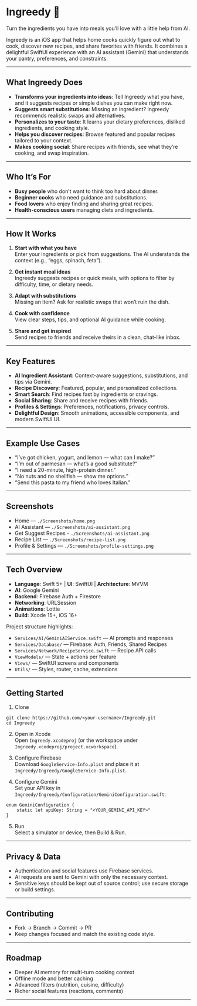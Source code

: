 # Ingreedy 🍳
Turn the ingredients you have into meals you’ll love with a little help from AI.

Ingreedy is an iOS app that helps home cooks quickly figure out what to cook, discover new recipes, and share favorites with friends. It combines a delightful SwiftUI experience with an AI assistant (Gemini) that understands your pantry, preferences, and constraints.

---

## What Ingreedy Does 

- **Transforms your ingredients into ideas**: Tell Ingreedy what you have, and it suggests recipes or simple dishes you can make right now.
- **Suggests smart substitutions**: Missing an ingredient? Ingreedy recommends realistic swaps and alternatives.
- **Personalizes to your taste**: It learns your dietary preferences, disliked ingredients, and cooking style.
- **Helps you discover recipes**: Browse featured and popular recipes tailored to your context.
- **Makes cooking social**: Share recipes with friends, see what they’re cooking, and swap inspiration.

---

## Who It’s For

- **Busy people** who don’t want to think too hard about dinner.
- **Beginner cooks** who need guidance and substitutions.
- **Food lovers** who enjoy finding and sharing great recipes.
- **Health-conscious users** managing diets and ingredients.

---

## How It Works

1. **Start with what you have**  
   Enter your ingredients or pick from suggestions. The AI understands the context (e.g., “eggs, spinach, feta”).

2. **Get instant meal ideas**  
   Ingreedy suggests recipes or quick meals, with options to filter by difficulty, time, or dietary needs.

3. **Adapt with substitutions**  
   Missing an item? Ask for realistic swaps that won’t ruin the dish.

4. **Cook with confidence**  
   View clear steps, tips, and optional AI guidance while cooking.

5. **Share and get inspired**  
   Send recipes to friends and receive theirs in a clean, chat-like inbox.

---

## Key Features

- **AI Ingredient Assistant**: Context-aware suggestions, substitutions, and tips via Gemini.
- **Recipe Discovery**: Featured, popular, and personalized collections.
- **Smart Search**: Find recipes fast by ingredients or cravings.
- **Social Sharing**: Share and receive recipes with friends.
- **Profiles & Settings**: Preferences, notifications, privacy controls.
- **Delightful Design**: Smooth animations, accessible components, and modern SwiftUI UI.

---

## Example Use Cases

- “I’ve got chicken, yogurt, and lemon — what can I make?”
- “I’m out of parmesan — what’s a good substitute?”
- “I need a 20-minute, high-protein dinner.”
- “No nuts and no shellfish — show me options.”
- “Send this pasta to my friend who loves Italian.”

---

## Screenshots

- Home — `./Screenshots/home.png`  
- AI Assistant — `./Screenshots/ai-assistant.png`
- Get Suggest Recipes - `./Screenshots/ai-assistant.png`
- Recipe List — `./Screenshots/recipe-list.png`  
- Profile & Settings — `./Screenshots/profile-settings.png`

---

## Tech Overview

- **Language**: Swift 5+ | **UI**: SwiftUI | **Architecture**: MVVM  
- **AI**: Google Gemini  
- **Backend**: Firebase Auth + Firestore  
- **Networking**: URLSession  
- **Animations**: Lottie  
- **Build**: Xcode 15+, iOS 16+

Project structure highlights:
- `Services/AI/GeminiAIService.swift` — AI prompts and responses  
- `Services/Database/` — Firebase: Auth, Friends, Shared Recipes  
- `Services/Network/RecipeService.swift` — Recipe API calls  
- `ViewModels/` — State + actions per feature  
- `Views/` — SwiftUI screens and components  
- `Utils/` — Styles, router, cache, extensions

---

## Getting Started

1) Clone  
```
git clone https://github.com/<your-username>/Ingreedy.git
cd Ingreedy
```

2) Open in Xcode  
Open `Ingreedy.xcodeproj` (or the workspace under `Ingreedy.xcodeproj/project.xcworkspace`).

3) Configure Firebase  
Download `GoogleService-Info.plist` and place it at `Ingreedy/Ingreedy/GoogleService-Info.plist`.

4) Configure Gemini  
Set your API key in `Ingreedy/Ingreedy/Configuration/GeminiConfiguration.swift`:
```
enum GeminiConfiguration {
    static let apiKey: String = "<YOUR_GEMINI_API_KEY>"
}
```

5) Run  
Select a simulator or device, then Build & Run.

---

## Privacy & Data

- Authentication and social features use Firebase services.
- AI requests are sent to Gemini with only the necessary context.
- Sensitive keys should be kept out of source control; use secure storage or build settings.

---

## Contributing

- Fork → Branch → Commit → PR  
- Keep changes focused and match the existing code style.

---

## Roadmap

- Deeper AI memory for multi-turn cooking context  
- Offline mode and better caching  
- Advanced filters (nutrition, cuisine, difficulty)  
- Richer social features (reactions, comments)

---


